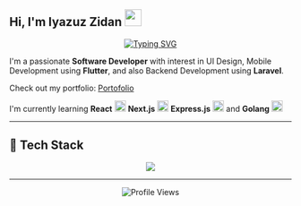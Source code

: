 ## Hi, I'm Iyazuz Zidan <img src="https://raw.githubusercontent.com/MartinHeinz/MartinHeinz/master/wave.gif" width="30px">

<div align="center">

[![Typing SVG](https://readme-typing-svg.herokuapp.com?font=Fira+Code&pause=1000&color=2196F3&center=true&vCenter=true&width=435&lines=UI%2FUX+Designer+;Mobile+Developer;Laravel+Backend+Dev)](https://git.io/typing-svg)

</div>

I'm a passionate **Software Developer** with interest in UI Design, Mobile Development using **Flutter**, and also Backend Development using **Laravel**.  

Check out my portfolio: [Portofolio](https://portofolio-iyzidann.vercel.app)

I'm currently learning **React** <img src="https://skillicons.dev/icons?i=react" width="20" height="20"/> **Next.js** <img src="https://skillicons.dev/icons?i=nextjs" width="20" height="20"/> **Express.js** <img src="https://skillicons.dev/icons?i=express" width="20" height="20"/> and **Golang** <img src="https://skillicons.dev/icons?i=go" width="20" height="20"/>

---

## 🚀 Tech Stack  

<p align="center">
  <img src="https://skillicons.dev/icons?i=java,php,laravel,flutter,html,css,js,bootstrap,tailwind,nodejs,mysql,postgres,git,figma" />
</p>

---

<div align="center">

![Profile Views](https://komarev.com/ghpvc/?username=iyzidann&color=blueviolet&style=flat-square)

</div>
